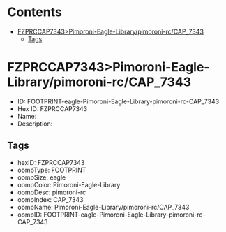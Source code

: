 



Contents
========

* [FZPRCCAP7343>Pimoroni-Eagle-Library/pimoroni-rc/CAP_7343](#fzprccap7343pimoroni-eagle-librarypimoroni-rccap_7343)
	* [Tags](#tags)

# FZPRCCAP7343>Pimoroni-Eagle-Library/pimoroni-rc/CAP_7343

- ID: FOOTPRINT-eagle-Pimoroni-Eagle-Library-pimoroni-rc-CAP_7343
- Hex ID: FZPRCCAP7343
- Name: 
- Description: 

## Tags

- hexID: FZPRCCAP7343
- oompType: FOOTPRINT
- oompSize: eagle
- oompColor: Pimoroni-Eagle-Library
- oompDesc: pimoroni-rc
- oompIndex: CAP_7343
- oompName: Pimoroni-Eagle-Library/pimoroni-rc/CAP_7343
- oompID: FOOTPRINT-eagle-Pimoroni-Eagle-Library-pimoroni-rc-CAP_7343
